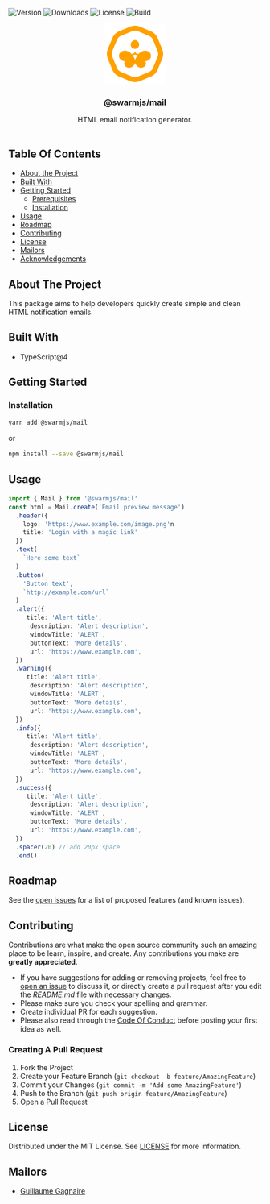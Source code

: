 ![Version](https://img.shields.io/npm/v/@swarmjs/mail) ![Downloads](https://img.shields.io/npm/dm/@swarmjs/mail) ![License](https://img.shields.io/github/license/swarm-js/mail) ![Build](https://img.shields.io/github/actions/workflow/status/swarm-js/mail/build.yml?branch=main)
<br/>

<p align="center">
  <a href="https://github.com/swarm-js/mail">
    <img src="images/logo.png" alt="Logo" width="120" height="120">
  </a>

  <h3 align="center">@swarmjs/mail</h3>

  <p align="center">
    HTML email notification generator.
    <br/>
    <br/>
  </p>
</p>

## Table Of Contents

- [About the Project](#about-the-project)
- [Built With](#built-with)
- [Getting Started](#getting-started)
  - [Prerequisites](#prerequisites)
  - [Installation](#installation)
- [Usage](#usage)
- [Roadmap](#roadmap)
- [Contributing](#contributing)
- [License](#license)
- [Mailors](#mailors)
- [Acknowledgements](#acknowledgements)

## About The Project

This package aims to help developers quickly create simple and clean HTML notification emails.

## Built With

- TypeScript@4

## Getting Started

### Installation

```sh
yarn add @swarmjs/mail
```

or

```sh
npm install --save @swarmjs/mail
```

## Usage

```ts
import { Mail } from '@swarmjs/mail'
const html = Mail.create('Email preview message')
  .header({
    logo: 'https://www.example.com/image.png'n
    title: 'Login with a magic link'
  })
  .text(
    `Here some text`
  )
  .button(
    'Button text',
    `http://example.com/url`
  )
  .alert({
     title: 'Alert title',
      description: 'Alert description',
      windowTitle: 'ALERT',
      buttonText: 'More details',
      url: 'https://www.example.com',
  })
  .warning({
     title: 'Alert title',
      description: 'Alert description',
      windowTitle: 'ALERT',
      buttonText: 'More details',
      url: 'https://www.example.com',
  })
  .info({
     title: 'Alert title',
      description: 'Alert description',
      windowTitle: 'ALERT',
      buttonText: 'More details',
      url: 'https://www.example.com',
  })
  .success({
     title: 'Alert title',
      description: 'Alert description',
      windowTitle: 'ALERT',
      buttonText: 'More details',
      url: 'https://www.example.com',
  })
  .spacer(20) // add 20px space
  .end()
```

## Roadmap

See the [open issues](https://github.com/swarm-js/mail/issues) for a list of proposed features (and known issues).

## Contributing

Contributions are what make the open source community such an amazing place to be learn, inspire, and create. Any contributions you make are **greatly appreciated**.

- If you have suggestions for adding or removing projects, feel free to [open an issue](https://github.com/swarm-js/mail/issues/new) to discuss it, or directly create a pull request after you edit the _README.md_ file with necessary changes.
- Please make sure you check your spelling and grammar.
- Create individual PR for each suggestion.
- Please also read through the [Code Of Conduct](https://github.com/swarm-js/mail/blob/main/CODE_OF_CONDUCT.md) before posting your first idea as well.

### Creating A Pull Request

1. Fork the Project
2. Create your Feature Branch (`git checkout -b feature/AmazingFeature`)
3. Commit your Changes (`git commit -m 'Add some AmazingFeature'`)
4. Push to the Branch (`git push origin feature/AmazingFeature`)
5. Open a Pull Request

## License

Distributed under the MIT License. See [LICENSE](https://github.com/swarm-js/mail/blob/main/LICENSE.md) for more information.

## Mailors

- [Guillaume Gagnaire](https://github.com/guillaume-gagnaire)
